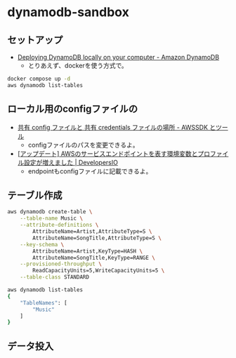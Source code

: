 # dynamodb-sandbox

## セットアップ

- [Deploying DynamoDB locally on your computer - Amazon DynamoDB](https://docs.aws.amazon.com/amazondynamodb/latest/developerguide/DynamoDBLocal.DownloadingAndRunning.html)
  - とりあえず、dockerを使う方式で。

```sh
docker compose up -d
aws dynamodb list-tables
```

## ローカル用のconfigファイルの

- [共有 config ファイルと 共有 credentials ファイルの場所 - AWSSDK とツール](https://docs.aws.amazon.com/ja_jp/sdkref/latest/guide/file-location.html)
  - configファイルのパスを変更できるよ。
- [[アップデート] AWSのサービスエンドポイントを表す環境変数とプロファイル設定が増えました | DevelopersIO](https://dev.classmethod.jp/articles/aws-endpoint-url-environment-varable-is-supported-on-sdks/)
  - endpointもconfigファイルに記載できるよ。

## テーブル作成

```sh
aws dynamodb create-table \
    --table-name Music \
    --attribute-definitions \
        AttributeName=Artist,AttributeType=S \
        AttributeName=SongTitle,AttributeType=S \
    --key-schema \
        AttributeName=Artist,KeyType=HASH \
        AttributeName=SongTitle,KeyType=RANGE \
    --provisioned-throughput \
        ReadCapacityUnits=5,WriteCapacityUnits=5 \
    --table-class STANDARD

aws dynamodb list-tables
{
    "TableNames": [
        "Music"
    ]
}
```

## データ投入

```sh
```
